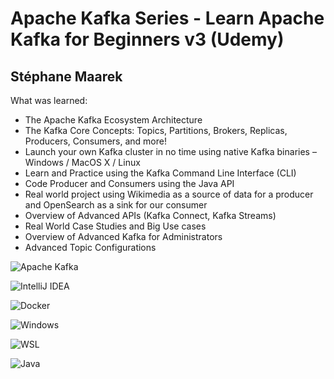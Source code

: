 # Apache Kafka Series - Learn Apache Kafka for Beginners v3 (Udemy)
## Stéphane Maarek

What was learned:
- The Apache Kafka Ecosystem Architecture
- The Kafka Core Concepts: Topics, Partitions, Brokers, Replicas, Producers, Consumers, and more!
- Launch your own Kafka cluster in no time using native Kafka binaries – Windows / MacOS X / Linux 
- Learn and Practice using the Kafka Command Line Interface (CLI)
- Code Producer and Consumers using the Java API 
- Real world project using Wikimedia as a source of data for a producer and OpenSearch as a sink for our consumer
- Overview of Advanced APIs (Kafka Connect, Kafka Streams)
- Real World Case Studies and Big  Use cases
- Overview of Advanced Kafka for Administrators
- Advanced Topic Configurations

![Apache Kafka](https://img.shields.io/badge/Apache%20Kafka-000?style=for-the-badge&logo=apachekafka)

![IntelliJ IDEA](https://img.shields.io/badge/IntelliJIDEA-000000.svg?style=for-the-badge&logo=intellij-idea&logoColor=white)

![Docker](https://img.shields.io/badge/docker-%230db7ed.svg?style=for-the-badge&logo=docker&logoColor=white)

![Windows](https://img.shields.io/badge/Windows-0078D6?style=for-the-badge&logo=windows&logoColor=white)

![WSL](https://img.shields.io/badge/WSL-0a97f5?style=for-the-badge&logo=linux&logoColor=whit)

![Java](https://img.shields.io/badge/java-%23ED8B00.svg?style=for-the-badge&logo=openjdk&logoColor=white)